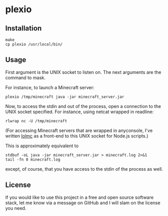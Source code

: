 plexio
======

Installation
------------

    make
    cp plexio /usr/local/bin/

Usage
-----

First argument is the UNIX socket to listen on. The next arguments are the
command to mask.

For instance, to launch a Minecraft server:

    plexio /tmp/minecraft java -jar minecraft_server.jar

Now, to access the stdin and out of the process, open a connection to the UNIX
socket specified. For instance, using netcat wrapped in readline:

    rlwrap nc -U /tmp/minecraft

(For accessing Minecraft servers that are wrapped in anyconsole, I've written
[lolmc](https://github.com/Mortal/lolmc) as a front-end to this UNIX socket for
Node.js scripts.)

This is approximately equivalent to

    stdbuf -oL java -jar minecraft_server.jar > minecraft.log 2>&1
    tail -fn 0 minecraft.log

except, of course, that you have access to the stdin of the process as well.

License
-------

If you would like to use this project in a free and open source software stack,
let me know via a message on GitHub and I will slam on the license you need.
